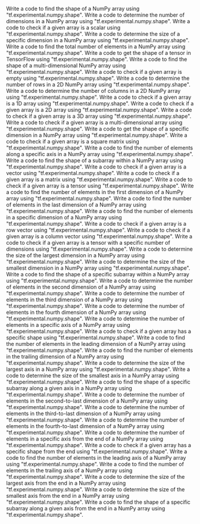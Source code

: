 Write a code to find the shape of a NumPy array using "tf.experimental.numpy.shape".
Write a code to determine the number of dimensions in a NumPy array using "tf.experimental.numpy.shape".
Write a code to check if a given array is a scalar using "tf.experimental.numpy.shape".
Write a code to determine the size of a specific dimension in a NumPy array using "tf.experimental.numpy.shape".
Write a code to find the total number of elements in a NumPy array using "tf.experimental.numpy.shape".
Write a code to get the shape of a tensor in TensorFlow using "tf.experimental.numpy.shape".
Write a code to find the shape of a multi-dimensional NumPy array using "tf.experimental.numpy.shape".
Write a code to check if a given array is empty using "tf.experimental.numpy.shape".
Write a code to determine the number of rows in a 2D NumPy array using "tf.experimental.numpy.shape".
Write a code to determine the number of columns in a 2D NumPy array using "tf.experimental.numpy.shape".
Write a code to check if a given array is a 1D array using "tf.experimental.numpy.shape".
Write a code to check if a given array is a 2D array using "tf.experimental.numpy.shape".
Write a code to check if a given array is a 3D array using "tf.experimental.numpy.shape".
Write a code to check if a given array is a multi-dimensional array using "tf.experimental.numpy.shape".
Write a code to get the shape of a specific dimension in a NumPy array using "tf.experimental.numpy.shape".
Write a code to check if a given array is a square matrix using "tf.experimental.numpy.shape".
Write a code to find the number of elements along a specific axis in a NumPy array using "tf.experimental.numpy.shape".
Write a code to find the shape of a subarray within a NumPy array using "tf.experimental.numpy.shape".
Write a code to check if a given array is a vector using "tf.experimental.numpy.shape".
Write a code to check if a given array is a matrix using "tf.experimental.numpy.shape".
Write a code to check if a given array is a tensor using "tf.experimental.numpy.shape".
Write a code to find the number of elements in the first dimension of a NumPy array using "tf.experimental.numpy.shape".
Write a code to find the number of elements in the last dimension of a NumPy array using "tf.experimental.numpy.shape".
Write a code to find the number of elements in a specific dimension of a NumPy array using "tf.experimental.numpy.shape".
Write a code to check if a given array is a row vector using "tf.experimental.numpy.shape".
Write a code to check if a given array is a column vector using "tf.experimental.numpy.shape".
Write a code to check if a given array is a tensor with a specific number of dimensions using "tf.experimental.numpy.shape".
Write a code to determine the size of the largest dimension in a NumPy array using "tf.experimental.numpy.shape".
Write a code to determine the size of the smallest dimension in a NumPy array using "tf.experimental.numpy.shape".
Write a code to find the shape of a specific subarray within a NumPy array using "tf.experimental.numpy.shape".
Write a code to determine the number of elements in the second dimension of a NumPy array using "tf.experimental.numpy.shape".
Write a code to determine the number of elements in the third dimension of a NumPy array using "tf.experimental.numpy.shape".
Write a code to determine the number of elements in the fourth dimension of a NumPy array using "tf.experimental.numpy.shape".
Write a code to determine the number of elements in a specific axis of a NumPy array using "tf.experimental.numpy.shape".
Write a code to check if a given array has a specific shape using "tf.experimental.numpy.shape".
Write a code to find the number of elements in the leading dimension of a NumPy array using "tf.experimental.numpy.shape".
Write a code to find the number of elements in the trailing dimension of a NumPy array using "tf.experimental.numpy.shape".
Write a code to determine the size of the largest axis in a NumPy array using "tf.experimental.numpy.shape".
Write a code to determine the size of the smallest axis in a NumPy array using "tf.experimental.numpy.shape".
Write a code to find the shape of a specific subarray along a given axis in a NumPy array using "tf.experimental.numpy.shape".
Write a code to determine the number of elements in the second-to-last dimension of a NumPy array using "tf.experimental.numpy.shape".
Write a code to determine the number of elements in the third-to-last dimension of a NumPy array using "tf.experimental.numpy.shape".
Write a code to determine the number of elements in the fourth-to-last dimension of a NumPy array using "tf.experimental.numpy.shape".
Write a code to determine the number of elements in a specific axis from the end of a NumPy array using "tf.experimental.numpy.shape".
Write a code to check if a given array has a specific shape from the end using "tf.experimental.numpy.shape".
Write a code to find the number of elements in the leading axis of a NumPy array using "tf.experimental.numpy.shape".
Write a code to find the number of elements in the trailing axis of a NumPy array using "tf.experimental.numpy.shape".
Write a code to determine the size of the largest axis from the end in a NumPy array using "tf.experimental.numpy.shape".
Write a code to determine the size of the smallest axis from the end in a NumPy array using "tf.experimental.numpy.shape".
Write a code to find the shape of a specific subarray along a given axis from the end in a NumPy array using "tf.experimental.numpy.shape".